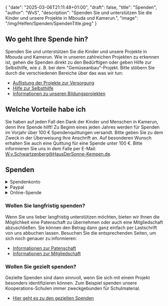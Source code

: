 {
    "date": "2025-03-06T21:11:48+01:00",
    "draft": false,
    "title": "Spenden",
    "author": "WvS",
    "description": "Spenden Sie und unterstützen Sie die Kinder und unsere Projekte in Mbouda und Kamerun.",
    "image": "/img/Helfen/Spenden/SpendenTitle.jpeg"
}
## Wo geht Ihre Spende hin?
Spenden Sie und unterstützen Sie die Kinder und unsere Projekte in Mbouda und Kamerun. Wie in unseren zahlreichen Projekten zu erkennen ist, gehen die Spenden direkt zu den Bedürftigen oder geben Hilfe zur Selbsthilfe, wie z. B. bei dem "Gemüseanbau"-Projekt. Bitte stöbern Sie durch die verschiedenen Bereiche über das was wir tun:
- <a href="../../Versorgung">Auflistung der Projekte zur Versorgung</a>
- <a href="../../HilfeZurSelbsthilfe">Hilfe zur Selbsthilfe</a>
- <a href="../../Bildung">Informationen zu unseren Bildungsprojekten</a>

## Welche Vorteile habe ich
Sie haben auf jeden Fall den Dank der Kinder und Menschen in Kamerun, denn Ihre Spende hilft!
Zu Beginn eines jeden Jahres werden für Spenden im Vorjahr über 100 € Spendenquittungen versandt. Bitte geben Sie zu dem Zweck in der Überweisung Ihre Anschrift an. Auf besonderen Wunsch erhalten Sie auch eine Quittung für eine Spende unter 100 €. Bitte informieren Sie uns in dem Falle per E-Mail: W.v.Schwartzenberg@HausDerSonne-Kempen.de.

## Spenden
<details>
    <summary class="combobox-summary">Spendenkonto</summary>
    <div class="combobox-details">
        Überweisen Sie selbstständig einen Betrag auf unser Spendenkonto. Bitte tragen Sie Ihren Namen und Ihre Adresse in den Verwendungszweck ein, damit wir Ihnen gegebenenfalls eine Spendenquittung zusenden können.
        <br>
        <input type="checkbox" id="expand-image1" />
        <label for="expand-image1">
        <img class="img-centered-half" src="/img/Spendenkonto.png" alt="Spendenkonto" />
        </label>
        <div class="img-caption-half">Spendenkonto</div>
        <br>    
    </div>
</details>
<details>
    <summary class="combobox-summary">Paypal</summary>
    <div class="combobox-details">
        Spenden Sie auf die einfachste Art und Weise, mit Paypal.
        <div class="div-donate-paypal">
            <!-- <button>Direkt über Paypal spenden</button> -->
            <form action="https://www.paypal.com/donate" method="post" target="_top">
                <input class="donate-paypal-hosted" type="hidden" name="hosted_button_id" value="JVEF3JGFNK2ML" />
                <input class="donate-paypal-image" type="image" src="https://www.paypalobjects.com/de_DE/DE/i/btn/btn_donateCC_LG.gif" border="0" name="submit" title="PayPal - The safer, easier way to pay online!" alt="Spenden mit dem PayPal-Button" />
                <img class="donate-paypal-img" alt="" border="0" src="https://www.paypal.com/de_DE/i/scr/pixel.gif" width="1" height="1" />
            </form>
        </div>   
    </div>
</details>
<details>
    <summary class="combobox-summary">Online-Spende</summary>
    <div class="combobox-details">
        Die Online-Spende ist für Sie eine angenehme Art der Spende. Sie teilen uns Ihre Angaben und den gewünschten Betrag mit und wir kümmern uns um den Rest.  
        <br>
        Spendenbetrag in Euro*  
        <input id="js-input-spendenbetrag" placeholder="Spendenbetrag" required>  
        <br>
        Vorname*  
        <input id="js-input-vorname" placeholder="" required>  
        <br>
        Nachname*  
        <input id="js-input-nachname" placeholder="" required>  
        <br>
        Straße und Hausnummer*  
        <input id="js-input-strasse" placeholder="" required>  
        <br>
        PLZ*  
        <br>
        <input id="js-input-plz" placeholder="" required>  
        <br>
        Wohnort*  
        <input id="js-input-wohnort" placeholder="" required>  
        <br>
        Telefonnummer  
        <input type="tel" id="js-input-telnummer" placeholder="">  
        <br>
        E-Mail Adresse*  
        <input type="email" id="js-input-email" placeholder="" required>  
        <br>
        <div id="js-html-per-SEPA"> 
            <br>
            Bitte buchen Sie den Betrag per SEPA-Lastschriftmandat von meinem nachfolgenden Konto ab:  
            <br>
            Kontoinhaber*  
            <br>
            <input id="js-input-kontoinhaber" placeholder="">  
            <br>
            IBAN*  
            <br>
            <input id="js-input-iban" placeholder="">  
            <br>
            BIC  
            <br>
            <input id="js-input-bic" placeholder="">  
        </div>
        <br>
        Die Datenschutzerklärung habe ich gelesen und erkenne Sie ausdrücklich an.  
        <br>
        <button id="js-button-spenden">Spende auslösen</button>  
        <br>
        <br>
        <div id="message-box" style="display: none;">
            <span id="message-box-text">
            Die Mitgliedschaft wurde beantragt. Das Haus der Sonne überprüft Ihre Angaben und wird sich so schnell wie möglich mit Ihnen in Verbindung setzen. Vielen Dank!</span>
            <button id="close-message-btn">Zurück zur Homepage</button>
        </div>
        <div id="message-box-fehler" style="display: none;">
            <span id="message-box-fehler-text">text</span>
            <button id="close-message-fehler-btn">Ok</button>
        </div>     
    </div>
</details>
  
### Wollen Sie langfristig spenden?
Wenn Sie uns lieber langfristig unterstützen möchten, bieten wir Ihnen die Möglichkeit eine Patenschaft zu übernehmen oder auch eine Mitgliedschaft abzuschließen. Sie können den Betrag dann ganz einfach per Lastschrift von uns abbuchen lassen. Besuchen Sie die entsprechenden Seiten, um sich noch genauer zu informieren:
- <a href="../pateWerden">Informationen zur Patenschaft</a>
- <a href="../mitgliedWerden">Informationen zur Mitgliedschaft</a>

### Wollen Sie gezielt spenden?
Gezielte Spenden sind dann sinnvoll, wenn Sie sich mit einem Projekt besonders identifizieren können. Zum Beispiel spenden unsere Kooperations-Schulen immer zweckgebunden für Schulmaterial.
- <a href="../gezieltSpenden">Hier geht es zu den gezielten Spenden</a>

<script>
    const selectButton = document.getElementById('js-button-spenden');
    const messageBox = document.getElementById('message-box');
    const messageBoxText = document.getElementById('message-box-text');
    const messageBoxFehler = document.getElementById('message-box-fehler');
    const messageBoxTextFehler = document.getElementById('message-box-fehler-text');
    const closeMessageBtn = document.getElementById('close-message-btn');
    const closeMessageFehlerBtn = document.getElementById('close-message-fehler-btn');
    selectButton.addEventListener('click', () => {
        const spendenbetrag = document.getElementById("js-input-spendenbetrag").value;
        const vorname = document.getElementById("js-input-vorname").value;
        const nachname = document.getElementById("js-input-nachname").value;
        const strasse = document.getElementById("js-input-strasse").value;
        const plz = document.getElementById("js-input-plz").value;
        const wohnort = document.getElementById("js-input-wohnort").value;
        const telnummer = document.getElementById("js-input-telnummer").value;
        const email = document.getElementById("js-input-email").value;
        const kontoinhaber = document.getElementById("js-input-kontoinhaber").value;
        const iban = document.getElementById("js-input-iban").value;
        const bic = document.getElementById("js-input-bic").value;

        fetch("https://hds.milchtanker.de/api/spenden/", {
            method: "POST",
            headers: {
                "Accept": "application/json",
                "Content-Type": "application/json"
            },
            body: JSON.stringify({
                vorname: vorname,
                nachname: nachname,
                spendenbetrag: spendenbetrag,
                strasse: strasse,
                plz: plz,
                wohnort: wohnort,
                telefonnummer: telnummer,
                email: email,
                kontoinhaber: kontoinhaber,
                iban: iban,
                bic: bic,
            })
        })
        .then(async response => {
            const data = await response.json();

            if (!response.ok) {
                messageBoxTextFehler.textContent = data.detail;
                messageBoxFehler.style.display = '';
            } else {
                messageBoxText.textContent = data.message;
                selectButton.textContent = 'Spende ausgelöst';
                messageBox.style.display = '';
            }
        })
        .catch(error => console.error("Fehler:", error));

    });
    closeMessageBtn.addEventListener('click', () => {
        messageBox.style.display = 'none';
        window.location.href = 'https://hdskempen2.netlify.app';
    });
    closeMessageFehlerBtn.addEventListener('click', () => {
        messageBoxFehler.style.display = 'none';
    });
</script>